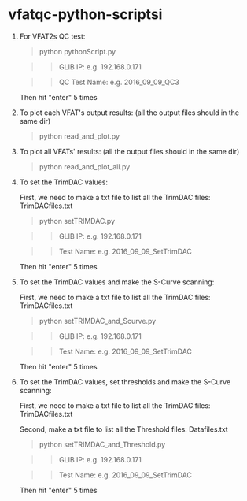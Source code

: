 # vfatqc-python-scriptsi

1. For VFAT2s QC test:
   
	> python pythonScript.py

	>> GLIB IP: e.g. 192.168.0.171

	>> QC Test Name: e.g. 2016_09_09_QC3

	Then hit "enter" 5 times 

2. To plot each VFAT's output results: (all the output files should in the same dir)
   
	> python read_and_plot.py

3. To plot all VFATs' results: (all the output files should in the same dir)
   
	> python read_and_plot_all.py

4. To set the TrimDAC values: 
   
	First, we need to make a txt file to list all the TrimDAC files: TrimDACfiles.txt
   
	> python setTRIMDAC.py

	>> GLIB IP:  e.g. 192.168.0.171

	>> Test Name: e.g. 2016_09_09_SetTrimDAC

	Then hit "enter" 5 times 

5. To set the TrimDAC values and make the S-Curve scanning:
   
	First, we need to make a txt file to list all the TrimDAC files: TrimDACfiles.txt
   
	> python setTRIMDAC_and_Scurve.py

	>> GLIB IP:  e.g. 192.168.0.171

	>> Test Name: e.g. 2016_09_09_SetTrimDAC

	Then hit "enter" 5 times 

6. To set the TrimDAC values, set thresholds and make the S-Curve scanning:
   
	First, we need to make a txt file to list all the TrimDAC files: TrimDACfiles.txt

	Second, make a txt file to list all the Threshold files: Datafiles.txt
   
	> python setTRIMDAC_and_Threshold.py

	>> GLIB IP:  e.g. 192.168.0.171

	>> Test Name: e.g. 2016_09_09_SetTrimDAC

	Then hit "enter" 5 times 





